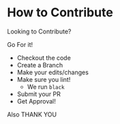 # How to Contribute

Looking to Contribute? 

Go For it!


* Checkout the code
* Create a Branch
* Make your edits/changes
* Make sure you lint!
    * We run `black`
* Submit your PR
* Get Approval!


Also THANK YOU
